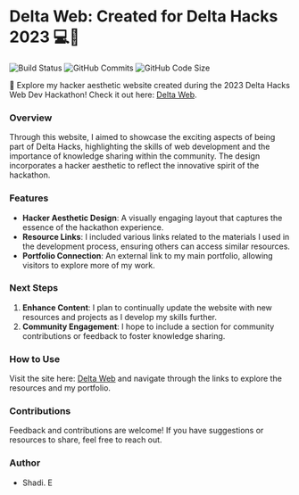 # Delta Web: Created for Delta Hacks 2023 💻🚀

![Build Status](https://img.shields.io/badge/build-passing-brightgreen)
![GitHub Commits](https://img.shields.io/github/commit-activity/m/shadielfares/DeltaWeb)
![GitHub Code Size](https://img.shields.io/github/languages/code-size/shadielfares/DeltaWeb)

🚀 Explore my hacker aesthetic website created during the 2023 Delta Hacks Web Dev Hackathon! Check it out here: [Delta Web](https://shadielfares.github.io/DeltaWeb/).

### Overview
Through this website, I aimed to showcase the exciting aspects of being part of Delta Hacks, highlighting the skills of web development and the importance of knowledge sharing within the community. The design incorporates a hacker aesthetic to reflect the innovative spirit of the hackathon.

### Features
- **Hacker Aesthetic Design**: A visually engaging layout that captures the essence of the hackathon experience.
- **Resource Links**: I included various links related to the materials I used in the development process, ensuring others can access similar resources.
- **Portfolio Connection**: An external link to my main portfolio, allowing visitors to explore more of my work.

### Next Steps
1. **Enhance Content**: I plan to continually update the website with new resources and projects as I develop my skills further.
2. **Community Engagement**: I hope to include a section for community contributions or feedback to foster knowledge sharing.

### How to Use
Visit the site here: [Delta Web](https://shadielfares.github.io/DeltaWeb/) and navigate through the links to explore the resources and my portfolio.

### Contributions
Feedback and contributions are welcome! If you have suggestions or resources to share, feel free to reach out.

### Author
- Shadi. E
